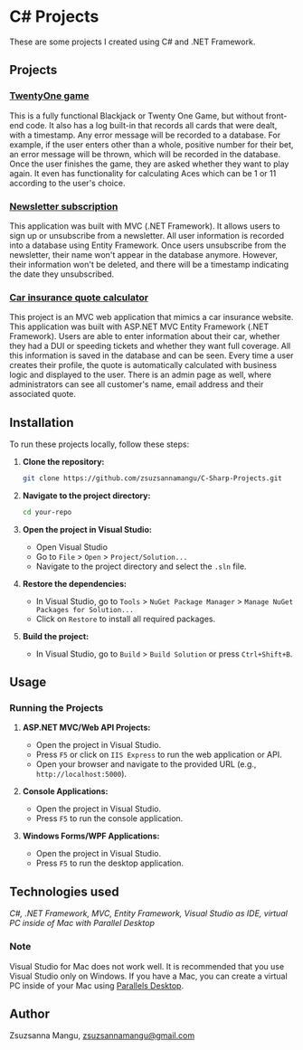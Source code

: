 # C# Projects
These are some projects I created using C# and .NET Framework.

## Projects

### [TwentyOne game](https://github.com/zsuzsannamangu/TTA-C-Sharp-Projects/tree/main/TwentyOneGame)
This is a fully functional Blackjack or Twenty One Game, but without front-end code. It also has a log built-in that records all cards that were dealt, with a timestamp. Any error message will be recorded to a database. For example, if the user enters other than a whole, positive number for their bet, an error message will be thrown, which will be recorded in the database. Once the user finishes the game, they are asked whether they want to play again. It even has functionality for calculating Aces which can be 1 or 11 according to the user's choice.

### [Newsletter subscription](https://github.com/zsuzsannamangu/TTA-C-Sharp-Projects/tree/main/NewsletterAppMVC)
This application was built with MVC (.NET Framework). It allows users to sign up or unsubscribe from a newsletter. All user information is recorded into a database using Entity Framework. Once users unsubscribe from the newsletter, their name won't appear in the database anymore. However, their information won't be deleted, and there will be a timestamp indicating the date they unsubscribed.

### [Car insurance quote calculator](https://github.com/zsuzsannamangu/TTA-C-Sharp-Projects/tree/main/CarInsurance)
This project is an MVC web application that mimics a car insurance website. This application was built with ASP.NET MVC Entity Framework (.NET Framework). Users are able to enter information about their car, whether they had a DUI or speeding tickets and whether they want full coverage. All this information is saved in the database and can be seen. Every time a user creates their profile, the quote is automatically calculated with business logic and displayed to the user. There is an admin page as well, where administrators can see all customer's name, email address and their associated quote.

## Installation

To run these projects locally, follow these steps:

1. **Clone the repository:**
    ```bash
    git clone https://github.com/zsuzsannamangu/C-Sharp-Projects.git
    ```

2. **Navigate to the project directory:**
    ```bash
    cd your-repo
    ```

3. **Open the project in Visual Studio:**
    - Open Visual Studio
    - Go to `File` > `Open` > `Project/Solution...`
    - Navigate to the project directory and select the `.sln` file.

4. **Restore the dependencies:**
    - In Visual Studio, go to `Tools` > `NuGet Package Manager` > `Manage NuGet Packages for Solution...`
    - Click on `Restore` to install all required packages.

5. **Build the project:**
    - In Visual Studio, go to `Build` > `Build Solution` or press `Ctrl+Shift+B`.

## Usage

### Running the Projects

1. **ASP.NET MVC/Web API Projects:**
    - Open the project in Visual Studio.
    - Press `F5` or click on `IIS Express` to run the web application or API.
    - Open your browser and navigate to the provided URL (e.g., `http://localhost:5000`).

2. **Console Applications:**
    - Open the project in Visual Studio.
    - Press `F5` to run the console application.

3. **Windows Forms/WPF Applications:**
    - Open the project in Visual Studio.
    - Press `F5` to run the desktop application.

## Technologies used
_C#, .NET Framework, MVC, Entity Framework, Visual Studio as IDE, virtual PC inside of Mac with Parallel Desktop_

### Note
Visual Studio for Mac does not work well. It is recommended that you use Visual Studio only on Windows. If you have a Mac, you can create a virtual PC inside of your Mac using [Parallels Desktop](https://www.parallels.com/).

## Author
Zsuzsanna Mangu, zsuzsannamangu@gmail.com

